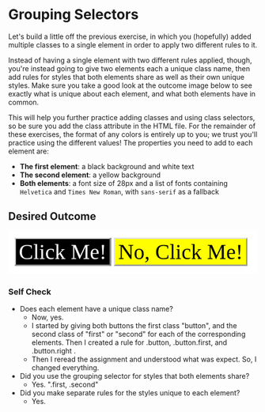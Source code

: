 # Grouping Selectors

Let's build a little off the previous exercise, in which you (hopefully) added multiple classes to a single element in order to apply two different rules to it.

Instead of having a single element with two different rules applied, though, you're instead going to give two elements each a unique class name, then add rules for styles that both elements share as well as their own unique styles. Make sure you take a good look at the outcome image below to see exactly what is unique about each element, and what both elements have in common.

This will help you further practice adding classes and using class selectors, so be sure you add the class attribute in the HTML file. For the remainder of these exercises, the format of any colors is entirely up to you; we trust you'll practice using the different values! The properties you need to add to each element are:

* **The first element**: a black background and white text
* **The second element**: a yellow background
* **Both elements**: a font size of 28px and a list of fonts containing `Helvetica` and `Times New Roman`, with `sans-serif` as a fallback 

## Desired Outcome
![desired outcome](./desired-outcome.png)


### Self Check
- Does each element have a unique class name?
  - Now, yes.
  - I started by giving both buttons the first class "button", and the second class of "first" or "second" for each of the corresponding elements. Then I created a rule for .button, .button.first, and .button.right .
  - Then I reread the assignment and understood what was expect. So, I changed everything.
- Did you use the grouping selector for styles that both elements share?
  - Yes. ".first, .second"
- Did you make separate rules for the styles unique to each element?
  - Yes.
